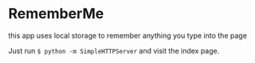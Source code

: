 # RememberMe

this app uses local storage to remember anything you type into the page

Just run `$ python -m SimpleHTTPServer` and visit the index page.